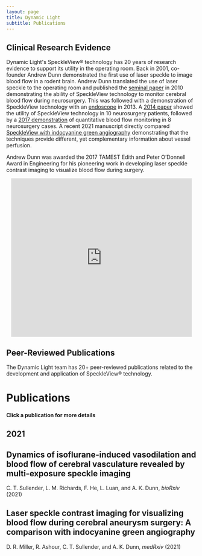 ```yaml
---
layout: page
title: Dynamic Light
subtitle: Publications
---
```

<div>
  <p>
    <h2> Clinical Research Evidence </h2>
Dynamic Light's SpeckleView&reg; technology has 20 years of research evidence to support its utility in the operating room. Back in 2001, co-founder Andrew Dunn demonstrated the first use of laser speckle to image blood flow in a rodent brain. Andrew Dunn translated the use of laser speckle to the operating room and published the <a href="https://foil.bme.utexas.edu/media/papers/10.1117/1.3526368.pdf"> seminal paper</a> in 2010 demonstrating the ability of SpeckleView technology to monitor cerebral blood flow during neurosurgery. This was followed with a demonstration of SpeckleView technology with an <a href="https://foil.bme.utexas.edu/media/papers/10.1117/1.JBO.18.9.090501.pdf"> endoscope</a> in 2013. A <a href="https://foil.bme.utexas.edu/media/papers/10.1117/1.NPh.1.1.015006.pdf"> 2014 paper</a> showed the utility of SpeckleView technology in 10 neurosurgery patients, followed by a <a href="https://foil.bme.utexas.edu/media/papers/10.1177/0271678X16686987.pdf"> 2017 demonstration</a> of quantitative blood flow monitoring in 8 neurosurgery cases. A recent 2021 manuscript directly compared <a href="https://www.medrxiv.org/content/10.1101/2021.04.29.21254954v1"> SpeckleView with indocyanine green angiography</a> demonstrating that the techniques provide different, yet complementary information about vessel perfusion. 
 </p>
 <p>
  Andrew Dunn was awarded the 2017 TAMEST Edith and Peter O’Donnell Award in Engineering for his pioneering work in developing laser speckle contrast imaging to visualize blood flow during surgery.
</p>
</div>  
<div>
  	<p align="center">
<iframe src="https://www.youtube.com/embed/v2r_JE6LYa8"  webkitallowfullscreen mozallowfullscreen allowfullscreen frameborder="0"  style="width: 95%; height: 420px;"></iframe>
	</p>
</div>
<div>
  <p>
        <h2> Peer-Reviewed Publications </h2>
	The Dynamic Light team has 20+ peer-reviewed publications related to the development and application of SpeckleView&reg; technology.
 </p>
</div> 
<div class="container">
<div class="row-fluid">
<div class="row">
<h1 class="page-title">Publications</h1>
</div>
<div class="row">
<h4 class="intro-text">Click a publication for more details</h4>
</div>
</div>
<div class="row-fluid">
<div class="row-fluid year">
<div class="row year-title">
<h2>2021</h2>
</div>
<div class="row-fluid">
<div class="paper col" id="10.1101/2020.06.26.174227" title="Click to view abstract and links">
<h2 class="paper-title">Dynamics of isoflurane-induced vasodilation and blood flow of cerebral vasculature revealed by multi-exposure speckle imaging</h2>
<div class="paper-details">
C. T. Sullender, L. M. Richards, F. He, L. Luan, and A. K. Dunn, <cite>bioRxiv</cite> (2021)
</div>
<div class="paper-abstract-box" style="display: none;">
<div class="paper-abstract clearfix">
<blockquote class="blockquote abstract-text">
Background: Anesthetized animal models are used extensively during neurophysiological and behavioral studies despite systemic effects from anesthesia that undermine both accurate interpretation and translation to awake human physiology. The majority of work examining the impact of anesthesia on cerebral blood flow (CBF) has been restricted to before and after measurements with limited spatial resolution.
New Method: We used multi-exposure speckle imaging (MESI), an advanced form of laser speckle contrast imaging (LSCI), to characterize the dynamics of isoflurane anesthesia induction on cerebral vasculature and blood flow in the mouse brain.
Results: The large anatomical changes caused by isoflurane are depicted with wide-field imagery and video highlighting the induction of general anesthesia. Within minutes of exposure, both vessel diameter and blood flow increased drastically compared to the awake state and remained elevated for the duration of imaging. An examination of the dynamics of anesthesia induction reveals that blood flow increased faster in arteries than in veins or parenchyma regions.
Comparison with Existing Methods: MESI offers robust hemodynamic measurements across large fields-of-view and high temporal resolutions sufficient for continuous visualization of cerebrovascular events featuring major changes in blood flow.
Conclusion: The large alterations caused by isoflurane anesthesia to the cortical vasculature and CBF are readily characterized using MESI. These changes are unrepresentative of normal physiology and provide further evidence that neuroscience experiments would benefit from transitioning to un-anesthetized awake animal models.
</blockquote>
<p class="paper-link">
<a target="_blank" class="glyph glyph-link" href="https://doi.org/10.1101/2020.06.26.174227">View on journal website</a>
</p>
</div>
</div>
</div>
<div class="paper col" id="10.1101/2021.04.29.21254954" title="Click to view abstract and links">
	<h2 class="paper-title">Laser speckle contrast imaging for visualizing blood flow during cerebral aneurysm surgery: A comparison with indocyanine green angiography</h2>
<div class="paper-details">
D. R. Miller, R. Ashour, C. T. Sullender, and A. K. Dunn, <cite>medRxiv</cite> (2021)
</div>
<div class="paper-abstract-box" style="display: none;">
<div class="paper-abstract clearfix">
<blockquote class="blockquote abstract-text">
Laser speckle contrast imaging (LSCI) has emerged as a promising tool for intraoperative cerebral blood flow (CBF) monitoring because it produces real-time full-field blood flow maps non-invasively and label-free. In this study, we compare LSCI with indocyanine green angiography (ICGA) to assess CBF during aneurysm clipping surgery in humans. LSCI hardware was attached to the surgical microscope prior to the start of each surgery and did not interfere with the sterile draping of the microscope or normal operation of the microscope. LSCI and ICGA were performed simultaneously to visualize CBF in n=4 aneurysm clipping cases, and LSCI was performed throughout each surgery when the microscope was positioned over the patient. To more easily visualize CBF in real-time, LSCI images were overlaid on the built-in microscope white light camera images and displayed to the neurosurgeon in real-time. Blood flow changes before, during, and after an aneurysm clipping were visualized with LSCI and later verified with ICGA. LSCI was performed continuously throughout the aneurysm clipping process, providing the surgeon with immediate actionable information on the success of the clipping. The results demonstrate that LSCI and ICGA provide different, yet complementary information about vessel perfusion.
</blockquote>
<p class="paper-link">
<a target="_blank" class="glyph glyph-link" href="https://doi.org/10.1101/2021.04.29.21254954">View on journal website</a>
</p>
</div>
</div>
</div>
</div>
</div>
	
